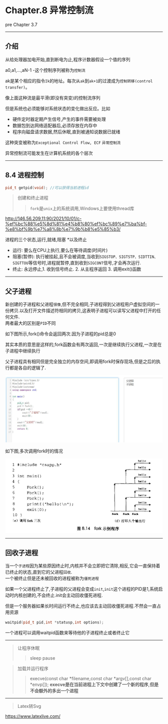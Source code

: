 # Chapter.8 异常控制流

pre Chapter 3.7

--------------

## 介绍

从给处理器加电开始,直到断电为止,程序计数器假设一个值的序列  

a0,a1,...,aN-1  -这个控制序列被称为`控制流`

ak是某个相应的指令`Ik`的地址。每次从`ak`到`ak+1`的过渡成为`控制转移(control transfer)`。

像上面这种流是最平滑(即没有突变)的控制流序列

但是系统也必须能够对系统状态的变化做出反应。比如

- 硬件定时器定期产生信号,产生的事件需要被处理
- 数据包到达网络适配器后,必须存放在内存中
- 程序向磁盘请求数据,然后休眠,直到被通知说数据已就绪

这种突变被称为`Exceptional Control Flow, ECF` `异常控制流`

异常控制流可能发生在计算机系统的各个层次

--------------

## 8.4 进程控制

```cpp
pid_t getpid(void); //可以获得当前进程id
```

> 创建和终止进程
>> `fork`是`unix`上的系统调用,Windows上要使用thread库

http://146.56.209.11:90/2021/10/01/c-%ef%bc%88%e5%8d%81%e4%b8%80%ef%bc%89%e7%ba%bf-%e8%bf%9b%e7%a8%8b%e7%9b%b8%e5%85%b3/


进程的三个状态,运行,就绪,阻塞   *以及终止

- 运行: 要么在CPU上执行,要么在等待调度(时间片)
- 阻塞(暂停): 执行被挂起,且不会被调度,当收到`SIGSTOP、SIGTSTP、SIDTTIN、SIGTTOU`等信号时,进程就暂停,直到收到`SIGCONT`信号,才会再次运行.
- 终止: 永远停止,1. 收到信号终止. 2. 从主程序返回 3. 调用exit()函数


--------------


## 父子进程

新创建的子进程和父进程`很像`,但不完全相同,子进程得到父进程用户虚拟空间的一份拷贝.以及打开文件描述符相同的拷贝,这表明子进程可以读写父进程中打开的任何文件.  
两者最大的区别是`PID`不同

如下图所示,fork()命令会返回两次.因为子进程的pid总是0

其实本质的意思是这样的,fork函数会有两次返回,一次是继续执行父进程,一次是在子进程中继续执行  

父子进程具有相同但是完全独立的内存空间,即调用fork时保存现场,但是之后的执行都是各自的逻辑了.

![](s1.jpg)


如下图,多次调用fork时的情况

![](s2.jpg)


--------------

## 回收子进程

当一个`子进程`因为某些原因终止时,内核并不会立即把它清除,相反,它会一直保持着已终止的状态,直到它的父进程`回收`.  
一个被终止但是还未被回收的进程被称为`僵死进程`  

如果一个父进程终止了,子进程的父进程会变成`init`,`init`这个进程的PID是1,系统启动时内核创建的,不会终止.init会主动回收僵死进程.  

但是一个服务器如果长时间运行不终止,也应该去主动回收僵死进程.不然会一直占用资源

```cpp
waitpid(pid_t pid,int *statusp,int options);
```

一个进程可以调用waitpid函数来等待他的子进程终止或者终止它

--------------

> 让程序休眠
>> sleep
>> pause

>  加载并运行程序
>> execve(const char *filename,const char *argv[],const char *envp[]);
>> **execve是在当前进程上下文中创建了一个新的程序,但是不会额外的多出一个进程**


--------------


> Latex转Svg

https://www.latexlive.com/